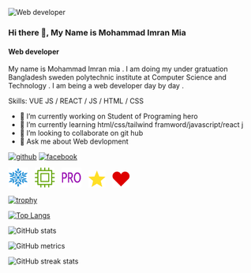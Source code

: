 ![ Web developer ](https://i.ibb.co/zxDsrfC/imran.jpg)
### Hi there 👋, My Name is Mohammad Imran Mia
####  Web developer 

My name is Mohammad Imran mia . I am doing my under gratuation Bangladesh sweden polytechnic institute at Computer Science and Technology . I am being a web developer day by day . 

Skills: VUE JS / REACT / JS / HTML / CSS

- 🔭 I’m currently working on Student of Programing hero 
- 🌱 I’m currently learning html/css/tailwind framword/javascript/react j 
- 👯 I’m looking to collaborate on git hub 
- 💬 Ask me about Web devlopment 


[<img src='https://cdn.jsdelivr.net/npm/simple-icons@3.0.1/icons/github.svg' alt='github' height='40'>](https://github.com/https://github.com/Mohammad-imran75)  [<img src='https://cdn.jsdelivr.net/npm/simple-icons@3.0.1/icons/facebook.svg' alt='facebook' height='40'>](https://www.facebook.com/https://www.facebook.com/)  

<a href='https://archiveprogram.github.com/'><img src='https://raw.githubusercontent.com/acervenky/animated-github-badges/master/assets/acbadge.gif' width='40' height='40'></a> <a href='https://docs.github.com/en/developers'><img src='https://raw.githubusercontent.com/acervenky/animated-github-badges/master/assets/devbadge.gif' width='40' height='40'></a> <a href='https://github.com/pricing'><img src='https://raw.githubusercontent.com/acervenky/animated-github-badges/master/assets/pro.gif' width='40' height='40'></a> <a href='https://stars.github.com/'><img src='https://raw.githubusercontent.com/acervenky/animated-github-badges/master/assets/starbadge.gif' width='35' height='35'></a> <a href='https://docs.github.com/en/github/supporting-the-open-source-community-with-github-sponsors'><img src='https://raw.githubusercontent.com/acervenky/animated-github-badges/master/assets/sponsorbadge.gif' width='35' height='35'></a> 

[![trophy](https://github-profile-trophy.vercel.app/?username=https://github.com/Mohammad-imran75)](https://github.com/ryo-ma/github-profile-trophy)

[![Top Langs](https://github-readme-stats.vercel.app/api/top-langs/?username=https://github.com/Mohammad-imran75)](https://github.com/anuraghazra/github-readme-stats)

![GitHub stats](https://github-readme-stats.vercel.app/api?username=https://github.com/Mohammad-imran75&show_icons=true&count_private=true)  

![GitHub metrics](https://metrics.lecoq.io/https://github.com/Mohammad-imran75)  

![GitHub streak stats](https://streak-stats.demolab.com/?user=https://github.com/Mohammad-imran75)  

